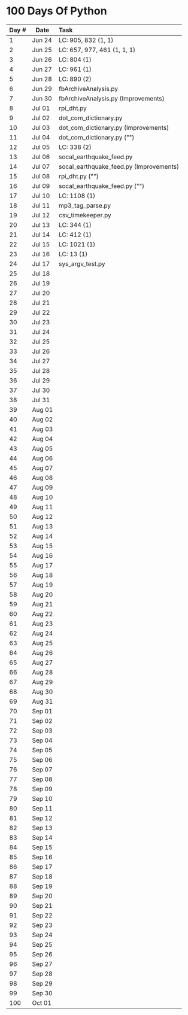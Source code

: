 # 100 Days Of Python

| Day #	| Date	| Task	|
|:---	|------	|:-	|
|  1  	| Jun 24 	| LC: 905, 832 (1, 1)  	|
|  2  	| Jun 25 	| LC: 657, 977, 461 (1, 1, 1)  	|
|  3  	| Jun 26 	| LC: 804 (1)  	|
|  4  	| Jun 27 	| LC: 961 (1)  	|
|  5  	| Jun 28 	| LC: 890 (2)  	|
|  6  	| Jun 29 	| fbArchiveAnalysis.py  	|
|  7  	| Jun 30 	| fbArchiveAnalysis.py (Improvements)  	|
|  8  	| Jul 01 	| rpi_dht.py  	|
|  9  	| Jul 02 	| dot_com_dictionary.py  	|
|  10 	| Jul 03 	| dot_com_dictionary.py (Improvements)  	|
|  11 	| Jul 04 	| dot_com_dictionary.py ("")  	|
|  12 	| Jul 05 	| LC: 338 (2)  	|
|  13 	| Jul 06 	| socal_earthquake_feed.py  	|
|  14 	| Jul 07 	| socal_earthquake_feed.py (Improvements)  	|
|  15 	| Jul 08 	| rpi_dht.py ("")  	|
|  16 	| Jul 09 	| socal_earthquake_feed.py ("")  	|
|  17 	| Jul 10 	| LC: 1108 (1)  	|
|  18 	| Jul 11 	| mp3_tag_parse.py  	|
|  19 	| Jul 12 	| csv_timekeeper.py  	|
|  20 	| Jul 13 	| LC: 344 (1)  	|
|  21 	| Jul 14 	| LC: 412 (1)  	|
|  22 	| Jul 15 	| LC: 1021 (1)  	|
|  23 	| Jul 16 	| LC: 13 (1)  	|
|  24 	| Jul 17 	| sys_argv_test.py  	|
|  25 	| Jul 18 	|   	|
|  26 	| Jul 19 	|   	|
|  27 	| Jul 20 	|   	|
|  28 	| Jul 21 	|   	|
|  29 	| Jul 22 	|   	|
|  30 	| Jul 23 	|   	|
|  31 	| Jul 24 	|   	|
|  32 	| Jul 25 	|   	|
|  33 	| Jul 26 	|   	|
|  34 	| Jul 27 	|   	|
|  35 	| Jul 28 	|   	|
|  36 	| Jul 29 	|   	|
|  37 	| Jul 30 	|   	|
|  38 	| Jul 31 	|   	|
|  39 	| Aug 01 	|   	|
|  40 	| Aug 02 	|   	|
|  41 	| Aug 03 	|   	|
|  42 	| Aug 04 	|   	|
|  43 	| Aug 05 	|   	|
|  44 	| Aug 06 	|   	|
|  45 	| Aug 07 	|   	|
|  46 	| Aug 08 	|   	|
|  47 	| Aug 09 	|   	|
|  48 	| Aug 10 	|   	|
|  49 	| Aug 11 	|   	|
|  50 	| Aug 12 	|   	|
|  51 	| Aug 13 	|   	|
|  52 	| Aug 14 	|   	|
|  53 	| Aug 15 	|   	|
|  54 	| Aug 16 	|   	|
|  55 	| Aug 17 	|   	|
|  56 	| Aug 18 	|   	|
|  57 	| Aug 19 	|   	|
|  58 	| Aug 20 	|   	|
|  59 	| Aug 21 	|   	|
|  60 	| Aug 22 	|   	|
|  61 	| Aug 23 	|   	|
|  62 	| Aug 24 	|   	|
|  63 	| Aug 25 	|   	|
|  64 	| Aug 26 	|   	|
|  65 	| Aug 27 	|   	|
|  66 	| Aug 28 	|   	|
|  67 	| Aug 29 	|   	|
|  68 	| Aug 30 	|   	|
|  69 	| Aug 31 	|   	|
|  70 	| Sep 01 	|   	|
|  71 	| Sep 02 	|   	|
|  72 	| Sep 03 	|   	|
|  73 	| Sep 04 	|   	|
|  74 	| Sep 05 	|   	|
|  75 	| Sep 06 	|   	|
|  76 	| Sep 07 	|   	|
|  77 	| Sep 08 	|   	|
|  78 	| Sep 09 	|   	|
|  79 	| Sep 10 	|   	|
|  80 	| Sep 11 	|   	|
|  81 	| Sep 12 	|   	|
|  82 	| Sep 13 	|   	|
|  83 	| Sep 14 	|   	|
|  84 	| Sep 15 	|   	|
|  85 	| Sep 16 	|   	|
|  86 	| Sep 17 	|   	|
|  87 	| Sep 18 	|   	|
|  88 	| Sep 19 	|   	|
|  89 	| Sep 20 	|   	|
|  90 	| Sep 21 	|   	|
|  91 	| Sep 22 	|   	|
|  92 	| Sep 23 	|   	|
|  93 	| Sep 24 	|   	|
|  94 	| Sep 25 	|   	|
|  95 	| Sep 26 	|   	|
|  96 	| Sep 27 	|   	|
|  97 	| Sep 28 	|   	|
|  98 	| Sep 29 	|   	|
|  99 	| Sep 30 	|   	|
| 100 	| Oct 01 	|   	|
